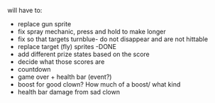 
will have to:
- replace gun sprite
- fix spray mechanic, press and hold to make longer
- fix so that targets turnblue- do not disappear and are not hittable
- replace target (fly) sprites -DONE
- add different prize states based on the score
- decide what those scores are
- countdown
- game over + health bar (event?)
 - boost for good clown? How much of a boost/ what kind
 - health bar damage from sad clown